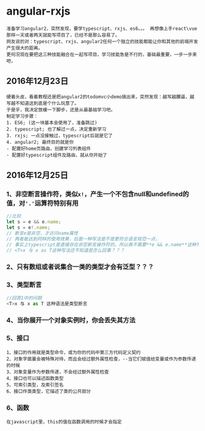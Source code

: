 # angular-rxjs
    准备学习angular2，突然发现，要学typescript、rxjs、es6。。。 再想像上手react\vue那样一天或者两天就能写项目了，已经不是那么容易了。  
    网友说的对：typescript、rxjs、angular2任何一个独立的技能都能让你和其他的前端开发产生很大的距离。  
    更何况现在要把这三种技能融合在一起写项目，学习技能急是不行的，基础最重要，一步一步来吧，

## 2016年12月23日
    硬着头皮，看着教程还是把angular2的todomvc小demo搞出来，突然发现：越写越朦逼，越写越不知道这到底是个什么玩意了。  
    于是乎，我决定放缓一下脚步，还是从最基础学习吧。
    制定学习步骤：   
    1. ES6; (这一块基本会使用了，准备跳过)
    2. typescript; 也了解过一点，决定重新学习
    3. rxjs; 一点没接触过，typescript后就是它了
    4. angular2; 最终目的就是你
    - 配置好home页路由，创建学习列表组件
    - 配置好typescript组件及路由，就从你开始了

## 2016年12月25日
### 1、非空断言操作符，类似`x!`，产生一个不包含null和undefined的值，对`'.'`运算符特别有用
```js
//比较
let s = e && e.name;
let s = e!.name;
// 断言e是非空，才访问name属性  
// 两者能达到同样的使用效果，后面一种写法是不是更符合语言规范一点，  
// 事实上typescript是直接存在非空断言操作符的，所以再不需要**e && e.name**这种写法了  
// <T>x 与 x as T这种写法还不知道是怎么回事？？？
```

### 2、只有数组或者说集合一类的类型才会有泛型？？？

### 3、类型断言
```js
//回答1中的问题
<T>x 与 x as T 这种语法是类型断言
```
### 4、当你展开一个对象实例时，你会丢失其方法
### 5、接口
    1、接口的作用就是类型命令，或为你的代码中第三方代码定义契约
    2、对象字面量会被特殊对待，而且会经过额外属性检查，--当它们赋值给变量或作为参数传递的时候  
    3、对象变量作为参数传递，不会经过额外属性检查  
    4、接口也可以描述函数类型  
    5、可索引类型，及索引签名
    6、接口作类类型，它描述了类的公共部分
### 6、函数
    在javascript里，this的值在函数调用的时候才会指定





